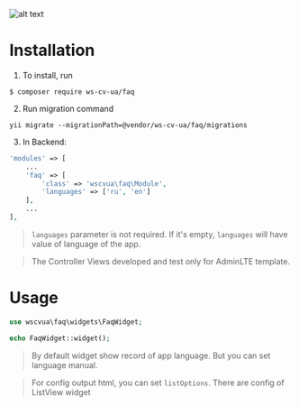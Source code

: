 ![alt text](http://web-studio.cv.ua/img/logo-dark.png "Web-Studio.cv.ua")

Installation
======
1. To install, run
```
$ composer require ws-cv-ua/faq
```

2. Run migration command
```shell
yii migrate --migrationPath=@vendor/ws-cv-ua/faq/migrations

```

3. In Backend:
```php
'modules' => [
    ...
    'faq' => [
        'class' => 'wscvua\faq\Module',
        'languages' => ['ru', 'en']
    ],
    ...
],
```
> ```languages``` parameter is not required. If it's empty, ```languages``` will have value of language of the app.

> The Controller Views developed and test only for AdminLTE template. 

Usage
========
```php
use wscvua\faq\widgets\FaqWidget;

echo FaqWidget::widget();
```
> By default widget show record of app language. But you can set language manual.

> For config output html, you can set ```listOptions```. There are config of ListView widget